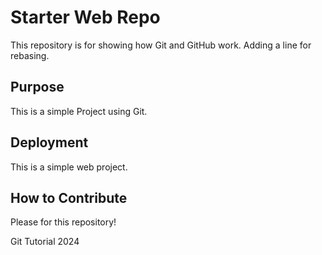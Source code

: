# Starter Web Repo

This repository is for showing how Git and GitHub work.
Adding a line for rebasing.

## Purpose

This is a simple Project using Git.

## Deployment

This is a simple web project.

## How to Contribute

Please for this repository!

Git Tutorial 2024
